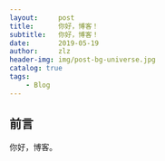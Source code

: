 ```yaml
---
layout:     post
title:      你好，博客！
subtitle:   你好，博客！
date:       2019-05-19
author:     zlz
header-img: img/post-bg-universe.jpg
catalog: true
tags:
    - Blog
---
```



## 前言

你好，博客。
